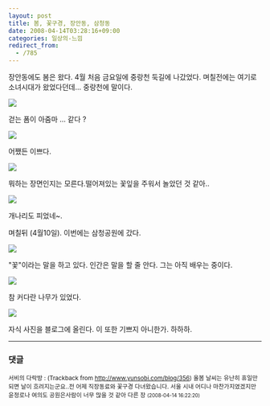 ```yaml
---
layout: post
title: 봄, 꽃구경, 장안동, 삼청동
date: 2008-04-14T03:28:16+09:00
categories: 일상의-느낌
redirect_from:
  - /785
---
```


장안동에도 봄은 왔다. 4월 처음 금요일에 중랑천 둑길에 나갔었다. 며칠전에는 여기로 소녀시대가 왔었다던데... 중랑천에 말이다.

<img src="http://farm4.static.flickr.com/3124/2411122752_122999847a.jpg">

걷는 폼이 아줌마 ... 같다 ?

<img src="http://farm4.static.flickr.com/3243/2410294901_8201b1f4f2.jpg">

어쨌든 이쁘다.

 

<img src="http://farm4.static.flickr.com/3075/2411122828_bb8ca7a0ba.jpg"> 

뭐하는 장면인지는 모른다.떨어져있는 꽃잎을 주워서 놀았던 것 같아..

<img src="http://farm4.static.flickr.com/3054/2411122562_762c97fef5.jpg"> 

개나리도 피었네~.

며칠뒤 (4월10일). 이번에는 삼청공원에 갔다.

<img src="http://farm3.static.flickr.com/2387/2411122350_cc6543ff6b.jpg"> 

"꽃"이라는 말을 하고 있다. 인간은 말을 할 줄 안다. 그는 아직 배우는 중이다.

<img src="http://farm3.static.flickr.com/2155/2410294041_d546d99ff4.jpg">

참 커다란 나무가 있었다.

<img src="http://farm3.static.flickr.com/2067/2410293671_4185cc0dc2.jpg">

자식 사진을 블로그에 올린다. 이 또한 기쁘지 아니한가. 하하하.

* * *

### 댓글



<!--- cmt:1150 --->
<!--- mail: --->
<!--- parent:0 --->

<small>서비의 다락방 : <!-- ping:1150 ---> (Trackback from <a href='http://www.yunsobi.com/blog/356'>http://www.yunsobi.com/blog/356</a>) 올봄 날씨는 유난히 휴일만 되면 날이 흐려지는군요..전 어제 직장동료와 꽃구경 다녀왔습니다. 서울 시내 어디나 마찬가지였겠지만 윤정로나 여의도 공원은사람이 너무 많을 것 같아 다른 장 <small>(2008-04-14 16:22:20)</small></small>

